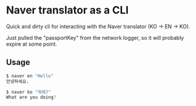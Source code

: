 # Naver translator as a CLI

Quick and dirty cli for interacting with the Naver translator (KO -> EN -> KO).

Just pulled the "passportKey" from the network logger, so it will probably expire at
some point.

## Usage

```sh
$ naver en "Hello"
안녕하세요.
```

```sh
$ naver ko "뭐헤?"
What are you doing?
```
